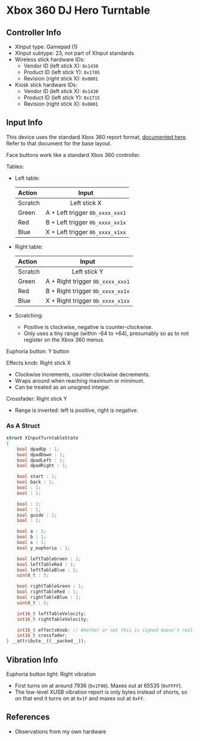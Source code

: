# Xbox 360 DJ Hero Turntable

## Controller Info

- XInput type: Gamepad (1)
- XInput subtype: 23, not part of XInput standards
- Wireless stick hardware IDs:
  - Vendor ID (left stick X): `0x1430`
  - Product ID (left stick Y): `0x1705`
  - Revision (right stick X): `0x0001`
- Kiosk stick hardware IDs:
  - Vendor ID (left stick X): `0x1430`
  - Product ID (left stick Y): `0x1715`
  - Revision (right stick X): `0x0001`

## Input Info

This device uses the standard Xbox 360 report format, [documented here](../../Controller%20Communication%20Basics/Xbox%20360.md). Refer to that document for the base layout.

Face buttons work like a standard Xbox 360 controller.

Tables:

- Left table:

  | Action  | Input                           |
  | :-----  | :---:                           |
  | Scratch | Left stick X                    |
  | Green   | A + Left trigger `0b_xxxx_xxx1` |
  | Red     | B + Left trigger `0b_xxxx_xx1x` |
  | Blue    | X + Left trigger `0b_xxxx_x1xx` |

- Right table:

  | Action  | Input                            |
  | :-----  | :---:                            |
  | Scratch | Left stick Y                     |
  | Green   | A + Right trigger `0b_xxxx_xxx1` |
  | Red     | B + Right trigger `0b_xxxx_xx1x` |
  | Blue    | X + Right trigger `0b_xxxx_x1xx` |

- Scratching:
  - Positive is clockwise, negative is counter-clockwise.
  - Only uses a tiny range (within -64 to +64), presumably so as to not register on the Xbox 360 menus.

Euphoria button: Y button

Effects knob: Right stick X

- Clockwise increments, counter-clockwise decrements.
- Wraps around when reaching maximum or minimum.
- Can be treated as an unsigned integer.

Crossfader: Right stick Y

- Range is inverted: left is positive, right is negative.

### As A Struct

```cpp
struct XInputTurntableState
{
    bool dpadUp : 1;
    bool dpadDown : 1;
    bool dpadLeft : 1;
    bool dpadRight : 1;

    bool start : 1;
    bool back : 1;
    bool : 1;
    bool : 1;

    bool : 1;
    bool : 1;
    bool guide : 1;
    bool : 1;

    bool a : 1;
    bool b : 1;
    bool x : 1;
    bool y_euphoria : 1;

    bool leftTableGreen : 1;
    bool leftTableRed : 1;
    bool leftTableBlue : 1;
    uint8_t : 5;

    bool rightTableGreen : 1;
    bool rightTableRed : 1;
    bool rightTableBlue : 1;
    uint8_t : 5;

    int16_t leftTableVelocity;
    int16_t rightTableVelocity;

    int16_t effectsKnob; // Whether or not this is signed doesn't really matter, as either way it's gonna loop over when it reaches min/max
    int16_t crossfader;
} __attribute__((__packed__));
```

## Vibration Info

Euphoria button light: Right vibration

- First turns on at around 7936 (`0x1F00`). Maxes out at 65535 (`0xFFFF`).
- The low-level XUSB vibration report is only bytes instead of shorts, so on that end it turns on at `0x1F` and maxes out at `0xFF`.

## References

- Observations from my own hardware
